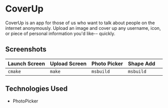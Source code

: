 # CoverUp

CoverUp is an app for those of us who want to talk about people on the internet anonymously. Upload an image and cover up any username, icon, 
or piece of personal information you'd like-- quickly.

## Screenshots

| Launch Screen | Upload Screen | Photo Picker | Shape Add |  |
| --- | --- | --- | --- | --- |
| `cmake` | `make` | `msbuild` | `msbuild` |


## Technologies Used

* PhotoPicker
